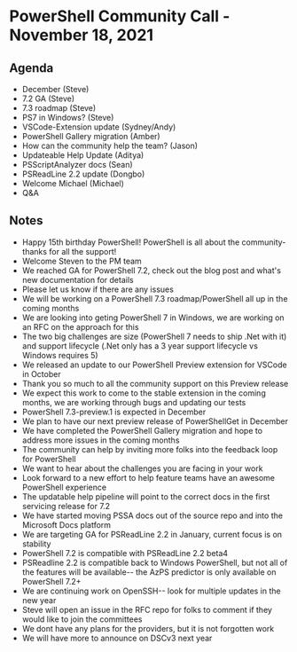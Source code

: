 
# PowerShell Community Call - November 18, 2021

## Agenda

* December (Steve)
* 7.2 GA (Steve)
* 7.3 roadmap (Steve)
* PS7 in Windows? (Steve)
* VSCode-Extension update (Sydney/Andy)
* PowerShell Gallery migration (Amber)
* How can the community help the team? (Jason)
* Updateable Help Update (Aditya)
* PSScriptAnalyzer docs (Sean)
* PSReadLine 2.2 update (Dongbo)
* Welcome Michael (Michael)
* Q&A

## Notes
* Happy 15th birthday PowerShell! PowerShell is all about the community- thanks for all the support!
* Welcome Steven to the PM team
* We reached GA for PowerShell 7.2, check out the blog post and what's new documentation for details
* Please let us know if there are any issues
* We will be working on a PowerShell 7.3 roadmap/PowerShell all up in the coming months
* We are looking into geting PowerShell 7 in Windows, we are working on an RFC on the approach for this
* The two big challenges are size (PowerShell 7 needs to ship .Net with it) and support lifecycle (.Net only has a 3 year support lifecycle vs Windows requires 5)
* We released an update to our PowerShell Preview extension for VSCode in October
* Thank you so much to all the community support on this Preview release
* We expect this work to come to the stable extension in the coming months, we are working through bugs and updating our tests
* PowerShell 7.3-preview.1 is expected in December
* We plan to have our next preview release of PowerShellGet in December
* We have completed the PowerShell Gallery migration and hope to address more issues in the coming months
* The community can help by inviting more folks into the feedback loop for PowerShell
* We want to hear about the challenges you are facing in your work
* Look forward to a new effort to help feature teams have an awesome PowerShell experience
* The updatable help pipeline will point to the correct docs in the first servicing release for 7.2
* We have started moving PSSA docs out of the source repo and into the Microsoft Docs platform
* We are targeting GA for PSReadLine 2.2 in January, current focus is on stability
* PowerShell 7.2 is compatible with PSReadLine 2.2 beta4
* PSReadline 2.2 is compatible back to Windows PowerShell, but not all of the features will be available-- the AzPS predictor is only available on PowerShell 7.2+
* We are continuing work on OpenSSH-- look for multiple updates in the new year
* Steve will open an issue in the RFC repo for folks to comment if they would like to join the committees
* We dont have any plans for the providers, but it is not forgotten work
* We will have more to announce on DSCv3 next year
